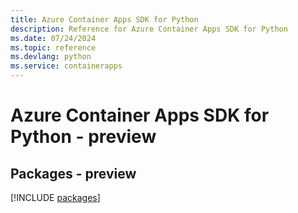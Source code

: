 ```yaml
---
title: Azure Container Apps SDK for Python
description: Reference for Azure Container Apps SDK for Python
ms.date: 07/24/2024
ms.topic: reference
ms.devlang: python
ms.service: containerapps
---
```

# Azure Container Apps SDK for Python - preview
## Packages - preview
[!INCLUDE [packages](container-apps-index.md)]